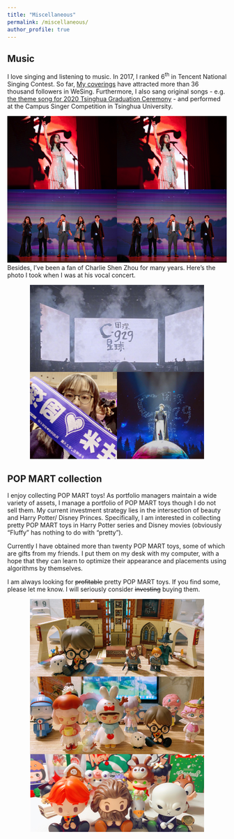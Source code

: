 ```yaml
---
title: "Miscellaneous"
permalink: /miscellaneous/
author_profile: true
---
```


## Music
I love singing and listening to music. In 2017, I ranked 6<sup>th</sup> in Tencent National Singing Contest. So far, [My coverings](http://kg.qq.com/node/personal?uid=6b9c9887232937) have attracted more than 36 thousand followers in WeSing. Furthermore, I also sang original songs - e.g. [the theme song for 2020 Tsinghua Graduation Ceremony]( https://b23.tv/cWzDVR) - and performed at the Campus Singer Competition in Tsinghua University.

<img src="/images/mid.jpeg" width = 50%><img src="/images/final.jpeg" width = 50%> 
Besides, I’ve been a fan of Charlie Shen Zhou for many years. Here’s the photo I took when I was at his vocal concert.
<div align="center"><img src="/images/shenshen.jpeg" width = 400></div> 

## POP MART collection
I enjoy collecting POP MART toys! As portfolio managers maintain a wide variety of assets, I manage a portfolio of POP MART toys though I do not sell them.
My current investment strategy lies in the intersection of beauty and Harry Potter/ Disney Princes. Specifically, I am interested in collecting pretty POP MART toys in Harry Potter series and Disney movies (obviously “Fluffy” has nothing to do with “pretty”).

Currently I have obtained more than twenty POP MART toys, some of which are gifts from my friends. I put them on my desk with my computer, with a hope that they can learn to optimize their appearance and placements using algorithms by themselves.

I am always looking for ~~profitable~~ pretty POP MART toys. If you find some, please let me know. I will seriously consider ~~investing~~ buying them.

<div align="center"><img src="/images/collection.jpeg" width = 400></div>

